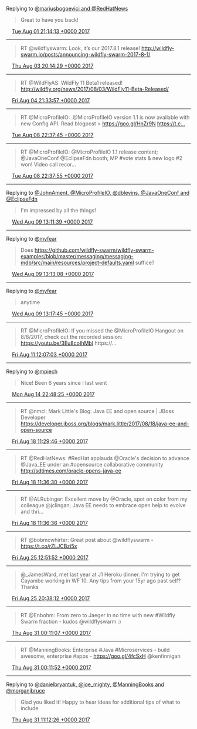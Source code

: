 Replying to [@mariusbogoevici and @RedHatNews](https://twitter.com/mariusbogoevici/status/892493635220123649)

> Great to have you back!

<img src="/images/twitter/media/tweet.ico" width="12" /> [Tue Aug 01 21:14:13 +0000 2017](https://twitter.com/kenfinnigan/status/892493695441940480)

----

> RT @wildflyswarm: Look, it’s our 2017.8.1 release! http://wildfly-swarm.io/posts/announcing-wildfly-swarm-2017-8-1/

<img src="/images/twitter/media/tweet.ico" width="12" /> [Thu Aug 03 20:14:29 +0000 2017](https://twitter.com/kenfinnigan/status/893203440465301505)

----

> RT @WildFlyAS: WildFly 11 Beta1 released! http://wildfly.org/news/2017/08/03/WildFly11-Beta-Released/

<img src="/images/twitter/media/tweet.ico" width="12" /> [Fri Aug 04 21:33:57 +0000 2017](https://twitter.com/kenfinnigan/status/893585825686069248)

----

> RT @MicroProfileIO: .@MicroProfileIO version 1.1 is now available with new Config API.  Read blogpost &gt; https://goo.gl/HnZr9N
> https://t.c…

<img src="/images/twitter/media/tweet.ico" width="12" /> [Tue Aug 08 22:37:45 +0000 2017](https://twitter.com/kenfinnigan/status/895051431845212162)

----

> RT @MicroProfileIO: @MicroProfileIO 1.1 release content; @JavaOneConf @EclipseFdn booth; MP #vote stats &amp; new logo #2 won! Video call recor…

<img src="/images/twitter/media/tweet.ico" width="12" /> [Tue Aug 08 22:37:55 +0000 2017](https://twitter.com/kenfinnigan/status/895051473247240198)

----

Replying to [@JohnAment, @MicroProfileIO, @dblevins, @JavaOneConf and @EclipseFdn](https://twitter.com/JohnAment/status/895122675173134336)

> I'm impressed by all the things!

<img src="/images/twitter/media/tweet.ico" width="12" /> [Wed Aug 09 13:11:39 +0000 2017](https://twitter.com/kenfinnigan/status/895271358715842562)

----

Replying to [@myfear](https://twitter.com/myfear/status/895218897821073409)

> Does https://github.com/wildfly-swarm/wildfly-swarm-examples/blob/master/messaging/messaging-mdb/src/main/resources/project-defaults.yaml suffice?

<img src="/images/twitter/media/tweet.ico" width="12" /> [Wed Aug 09 13:13:08 +0000 2017](https://twitter.com/kenfinnigan/status/895271730608001024)

----

Replying to [@myfear](https://twitter.com/myfear/status/895272312727117824)

> anytime

<img src="/images/twitter/media/tweet.ico" width="12" /> [Wed Aug 09 13:17:45 +0000 2017](https://twitter.com/kenfinnigan/status/895272893218791424)

----

> RT @MicroProfileIO: If you missed the @MicroProfileIO Hangout on 8/8/2017, check out the recorded session: https://youtu.be/3Eu8coIhMbI https://…

<img src="/images/twitter/media/tweet.ico" width="12" /> [Fri Aug 11 12:07:03 +0000 2017](https://twitter.com/kenfinnigan/status/895979877496537090)

----

Replying to [@mpiech](https://twitter.com/mpiech/status/897225228845297665)

> Nice! Been 6 years since I last went

<img src="/images/twitter/media/tweet.ico" width="12" /> [Mon Aug 14 22:48:25 +0000 2017](https://twitter.com/kenfinnigan/status/897228443120795648)

----

> RT @nmcl: Mark Little's Blog: Java EE and open source | JBoss Developer https://developer.jboss.org/blogs/mark.little/2017/08/18/java-ee-and-open-source

<img src="/images/twitter/media/tweet.ico" width="12" /> [Fri Aug 18 11:29:46 +0000 2017](https://twitter.com/kenfinnigan/status/898507207725137920)

----

> RT @RedHatNews: #RedHat applauds @Oracle's decision to advance @Java_EE under an #opensource collaborative community http://sdtimes.com/oracle-opens-java-ee

<img src="/images/twitter/media/tweet.ico" width="12" /> [Fri Aug 18 11:36:30 +0000 2017](https://twitter.com/kenfinnigan/status/898508900965548032)

----

> RT @ALRubinger: Excellent move by @Oracle, spot on color from my colleague @jclingan; Java EE needs to embrace open help to evolve and thri…

<img src="/images/twitter/media/tweet.ico" width="12" /> [Fri Aug 18 11:36:36 +0000 2017](https://twitter.com/kenfinnigan/status/898508929700814848)

----

> RT @bobmcwhirter: Great post about @wildflyswarm - https://t.co/rZLJCBzi5x

<img src="/images/twitter/media/tweet.ico" width="12" /> [Fri Aug 25 12:51:52 +0000 2017](https://twitter.com/kenfinnigan/status/901064582143332352)

----

> @_JamesWard, met last year at J1 Heroku dinner. I'm trying to get Cayambe working in WF 10. Any tips from your 15yr ago past self? Thanks

<img src="/images/twitter/media/tweet.ico" width="12" /> [Fri Aug 25 20:38:12 +0000 2017](https://twitter.com/kenfinnigan/status/901181941482958848)

----

> RT @Enbohm: From zero to Jaeger in no time with new #Wildfly Swarm fraction - kudos @wildflyswarm :)

<img src="/images/twitter/media/tweet.ico" width="12" /> [Thu Aug 31 00:11:07 +0000 2017](https://twitter.com/kenfinnigan/status/903047460410576896)

----

> RT @ManningBooks: Enterprise #Java #Microservices - build awesome, enterprise #apps - https://goo.gl/4fcSxH @kenfinnigan

<img src="/images/twitter/media/tweet.ico" width="12" /> [Thu Aug 31 00:11:52 +0000 2017](https://twitter.com/kenfinnigan/status/903047649967919105)

----

Replying to [@danielbryantuk, @joe_mighty, @ManningBooks and @morganjbruce](https://twitter.com/danielbryantuk/status/903208017474314240)

> Glad you liked it! Happy to hear ideas for additional tips of what to include

<img src="/images/twitter/media/tweet.ico" width="12" /> [Thu Aug 31 11:12:26 +0000 2017](https://twitter.com/kenfinnigan/status/903213887964798976)